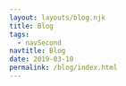 ```yaml
---
layout: layouts/blog.njk
title: Blog
tags:
  - navSecond
navtitle: Blog
date: 2019-03-10
permalink: /blog/index.html
---
```

